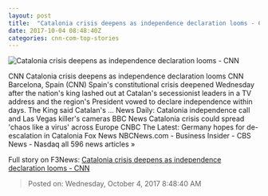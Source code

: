 ```yaml
---
layout: post
title:  "Catalonia crisis deepens as independence declaration looms - CNN"
date: 2017-10-04 08:48:40Z
categories: cnn-com-top-stories
---
```


![Catalonia crisis deepens as independence declaration looms - CNN](http://i2.cdn.cnn.com/cnnnext/dam/assets/171003153720-05-catalonia-referendum-1003-super-tease.jpg)

CNN Catalonia crisis deepens as independence declaration looms CNN Barcelona, Spain (CNN) Spain's constitutional crisis deepened Wednesday after the nation's king lashed out at Catalan's secessionist leaders in a TV address and the region's President vowed to declare independence within days. The King said Catalan's ... News Daily: Catalonia independence call and Las Vegas killer's cameras BBC News Catalonia crisis could spread 'chaos like a virus' across Europe CNBC The Latest: Germany hopes for de-escalation in Catalonia Fox News NBCNews.com - Business Insider - CBS News - Nasdaq all 596 news articles »


Full story on F3News: [Catalonia crisis deepens as independence declaration looms - CNN](http://www.f3nws.com/n/keVMfF)

> Posted on: Wednesday, October 4, 2017 8:48:40 AM
